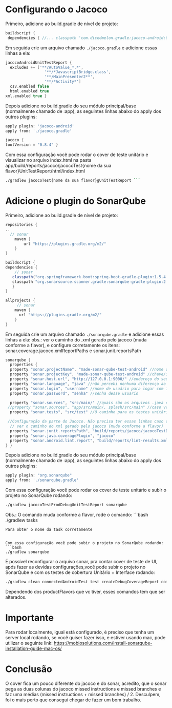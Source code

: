 

# Configurando o Jacoco
Primeiro, adicione ao build.gradle de nível de projeto:
```groovy
buildscript {
 dependencies { //... classpath 'com.dicedmelon.gradle:jacoco-android:0.1.4' }}
```

Em seguida crie um arquivo chamado `./jacoco.gradle` e adicione essas linhas a ela:
```groovy
jacocoAndroidUnitTestReport {
  excludes += ['**/AutoValue_*.*',
                 '**/*JavascriptBridge.class',
                 '**/MainPresenter2**',
                 '**/*Activity*']
  csv.enabled false
  html.enabled true
xml.enabled true }
```

Depois adicione no build.gradle do seu módulo principal/base (normalmente chamado de :app), as seguintes linhas abaixo do apply dos outros plugins:

```groovy
apply plugin: 'jacoco-android'
apply from: './jacoco.gradle'

jacoco {
toolVersion = "0.8.4" }
```
Com essa configuração você pode rodar o cover de teste unitário e visualizar no arquivo index.html na pasta app/build/reports/jacoco/jacocoTest{nome da sua flavor}UnitTestReport/html/index.html
```bash
./gradlew jacocoTest{nome da sua flavor}gUnitTestReport ```
 ```
# Adicione o plugin do SonarQube
  Primeiro, adicione ao build.gradle de nível de projeto:
  ```groovy
repositories {
  ..
    // sonar
	  maven {
		  url "https://plugins.gradle.org/m2/"
	  }
  }
 ```
 ```groovy
buildscript {
 dependencies {
	 // sonar
	classpath("org.springframework.boot:spring-boot-gradle-plugin:1.5.4.RELEASE")
	classpath "org.sonarsource.scanner.gradle:sonarqube-gradle-plugin:2.8"
    }
}
```
```groovy
allprojects {
	 // sonar
	maven {
	  url "https://plugins.gradle.org/m2/"
	}
}
```
Em seguida crie um arquivo chamado `./sonarqube.gradle` e adicione essas linhas a ela:
obs.: ver o caminho do .xml gerado pelo jacoco (muda conforme a flavor), e configure corretamente os itens: sonar.coverage.jacoco.xmlReportPaths e sonar.junit.reportsPath
```groovy
sonarqube {
  properties {
  property "sonar.projectName", "made-sonar-qube-test-android" //nome que será exibido no dashboard do SonarQube
  property "sonar.projectKey", "made-sonar-qube-test-android" //chave/id único do projeto no dashboard do SonarQube
  property "sonar.host.url", "http://127.0.0.1:9000/" //endereço do seu server do SonarQube
  property "sonar.language", "java" //não percebi nenhuma diferença ao trocar para kotlin
  property "sonar.login", "username" //nome de usuário para logar com funções de adm para poder subir os projetos e atualizações
  property "sonar.password", "senha" //senha desse usuario

  property "sonar.sources", "src/main/" //quais são os arquivos .java e .kt daonde o SonarQube vai tirar as métricas
 //property "sonar.sources", "app/src/main/, splash/src/main" //caso vc tenha mais de um caminho (de outros módulos) para analisar  property "sonar.java.binaries", "build/tmp/kotlin-classes" //no caso do kotlin, é o caminho da onde o binários das classes javes são extraídos. Não sei pra q server ainda
  property "sonar.tests", "src/test" //O caminho para os testes unitários. Mas não sei pra q server ainda já que os relatórios de cobertura são extraídos do jacoco

 //Configuração da parte do Jacoco. Não precisa ter essas linhas caso o teste de coverage não for necessário // ver o caminho do xml gerado pelo jacoco (muda conforme a flavor)  property "sonar.coverage.jacoco.xmlReportPaths", "build/reports/jacoco/jacocoTestDebugUnitTestReport/jacocoTestDebugUnitTestReport.xml"
  // ver o caminho do xml gerado pelo jacoco (muda conforme a flavor)
  property "sonar.junit.reportsPath", "build/reports/jacoco/jacocoTestDebugUnitTestReport/"
  property "sonar.java.coveragePlugin", "jacoco"
  property "sonar.android.lint.report", "build/reports/lint-results.xml"
} }
```

Depois adicione no build.gradle do seu módulo principal/base (normalmente chamado de :app), as seguintes linhas abaixo do apply dos outros plugins:

```groovy
apply plugin: "org.sonarqube"
apply from: './sonarqube.gradle'
```
Com essa configuração você pode rodar os cover de teste unitário e subir o projeto no SonarQube rodando:
```bash
./gradlew jacocoTestProdDebugUnitTestReport sonarqube
```
Obs.: O comando muda conforme a flavor, rode o comando: ```bash
./gradlew tasks
```
Para obter o nome da task corretamente


Com essa configuração você pode subir o projeto no SonarQube rodando:
```bash
./gradlew sonarqube
```

É possível reconfigurar o arquivo sonar, pra contar cover de teste de UI, após fazer as devidas configurações,você pode subir o projeto no SonarQube e com os testes de cobertura Unitário + Interface rodando:
```bash
./gradlew clean connectedAndroidTest test createDebugCoverageReport combinedTestReportDebug sonarqube
```

Dependendo dos productFlavors que vc tiver, esses comandos tem que ser alterados.

# Importante
Para rodar localmente, igual está configurado, é preciso que tenha um server local rodando, se você quiser fazer isso, e estiver usando mac, pode utilizar o seguinte link:
https://mobiosolutions.com/install-sonarqube-installation-guide-mac-os/


# Conclusão
O cover fica um pouco diferente do jacoco e do sonar, acredito, que o sonar pega as duas colunas do jacoco missed instructions e missed branches e faz uma médias (missed instructions + missed branches) / 2.
Desculpem, foi o mais perto que consegui chegar de fazer um bom trabalho.